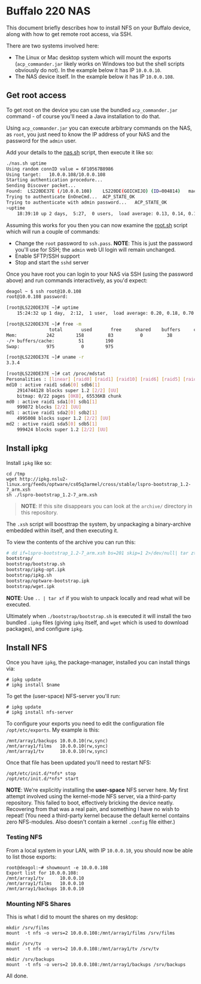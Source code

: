 # Buffalo 220 NAS

This document briefly describes how to install NFS on your Buffalo device,
along with how to get remote root access, via SSH.

There are two systems involved here:

* The Linux or Mac desktop system which will mount the exports (`acp_commander.jar` likely works on Windows too but the shell scripts obviously do not). In the example below it has IP `10.0.0.10`.
* The NAS device itself. In the example below it has IP `10.0.0.108`.


## Get root access

To get root on the device you can use the bundled `acp_commander.jar` command - of course you'll need a Java installation to do that.

Using `acp_commander.jar` you can execute arbitrary commands on the NAS, as `root`,  you just need to know the IP address of your NAS and the password for the `admin` user.

Add your details to the [nas.sh](nas.sh) script, then execute it like so:
```bash
./nas.sh uptime
Using random connID value = 6F10567B8986
Using target:	10.0.0.108/10.0.0.108
Starting authentication procedure...
Sending Discover packet...
Found:	LS220DE37E (/10.0.0.108) 	LS220DE(GOICHIJO) (ID=004814) 	mac: 88:57:EE:4A:73:7E	Firmware=  1.650	Key=5E889F5B
Trying to authenticate EnOneCmd...	ACP_STATE_OK
Trying to authenticate with admin password...	ACP_STATE_OK
>uptime
    18:39:10 up 2 days,  5:27,  0 users,  load average: 0.13, 0.14, 0.14
```
Assuming this works for you then you can now examine the [root.sh](root.sh) script which will run a couple of commands:

* Change the `root` password to `ssh.pass`.  **NOTE**: This is just the password you'll use for SSH; the `admin` web UI login will remain unchanged.
* Enable SFTP/SSH support
* Stop and start the `sshd` server

Once you have root you can login to your NAS via SSH (using the password above) and run commands
interactively, as you'd expect:
```bash
deagol ~ $ ssh root@10.0.108
root@10.0.108 password:

[root@LS220DE37E ~]# uptime
    15:24:32 up 1 day,  2:12,  1 user,  load average: 0.20, 0.18, 0.70

[root@LS220DE37E ~]# free -m
                total       used       free     shared    buffers     cached
Mem:           242        158         83          0         38         69
-/+ buffers/cache:         51        190
Swap:          975          0        975

[root@LS220DE37E ~]# uname -r
3.3.4

[root@LS220DE37E ~]# cat /proc/mdstat
Personalities : [linear] [raid0] [raid1] [raid10] [raid6] [raid5] [raid4]
md10 : active raid1 sda6[0] sdb6[1]
    2914744128 blocks super 1.2 [2/2] [UU]
    bitmap: 0/22 pages [0KB], 65536KB chunk
md0 : active raid1 sda1[0] sdb1[1]
    999872 blocks [2/2] [UU]
md1 : active raid1 sda2[0] sdb2[1]
    4995008 blocks super 1.2 [2/2] [UU]
md2 : active raid1 sda5[0] sdb5[1]
    999424 blocks super 1.2 [2/2] [UU]
```

## Install ipkg

Install `ipkg` like so:

    cd /tmp
    wget http://ipkg.nslu2-linux.org/feeds/optware/cs05q3armel/cross/stable/lspro-bootstrap_1.2-7_arm.xsh
    sh ./lspro-bootstrap_1.2-7_arm.xsh

> **NOTE**: If this site disappears you can look at the `archive/` directory in this repository.

The `.xsh` script will boosttrap the system, by unpackaging a binary-archive embedded within itself, and then executing it.

To view the contents of the archive you can run this:
```bash
# dd if=lspro-bootstrap_1.2-7_arm.xsh bs=201 skip=1 2>/dev/null| tar zt
bootstrap/
bootstrap/bootstrap.sh
bootstrap/ipkg-opt.ipk
bootstrap/ipkg.sh
bootstrap/optware-bootstrap.ipk
bootstrap/wget.ipk
```
**NOTE**: Use `.. | tar xf` if you wish to unpack locally and read what will be executed.

Ultimately when `./bootstrap/bootstrap.sh` is executed it will install the two bundled `.ipkg` files (giving `ipkg` itself, and `wget` which is used to download packages), and configure `ipkg`.


## Install NFS

Once you have `ipkg`, the package-manager, installed you can install things via:

    # ipkg update
    # ipkg install $name

To get the (user-space) NFS-server you'll run:

    # ipkg update
    # ipkg install nfs-server

To configure your exports you need to edit the configuration file
`/opt/etc/exports`.  My example is this:

    /mnt/array1/backups 10.0.0.10(rw,sync)
    /mnt/array1/films   10.0.0.10(rw,sync)
    /mnt/array1/tv      10.0.0.10(rw,sync)

Once that file has been updated you'll need to restart NFS:

    /opt/etc/init.d/*nfs* stop
    /opt/etc/init.d/*nfs* start

**NOTE**: We're explicitly installing the __user-space__ NFS server here.  My first attempt involved using the kernel-mode NFS server, via a third-party repository.  This failed to boot, effectively bricking the device neatly.  Recovering from that was a real pain, and something I have no wish to repeat!  (You need a third-party kernel because the default kernel contains zero NFS-modules.  Also doesn't contain a kernel `.config` file either.)


### Testing NFS

From a local system in your LAN, with IP `10.0.0.10`, you should now
be able to list those exports:

    root@deagol:~# showmount -e 10.0.0.108
    Export list for 10.0.0.108:
    /mnt/array1/tv      10.0.0.10
    /mnt/array1/films   10.0.0.10
    /mnt/array1/backups 10.0.0.10


### Mounting NFS Shares

This is what I did to mount the shares on my desktop:

    mkdir /srv/films
    mount  -t nfs -o vers=2 10.0.0.108:/mnt/array1/films /srv/films

    mkdir /srv/tv
    mount  -t nfs -o vers=2 10.0.0.108:/mnt/array1/tv /srv/tv

    mkdir /srv/backups
    mount  -t nfs -o vers=2 10.0.0.108:/mnt/array1/backups /srv/backups


All done.

